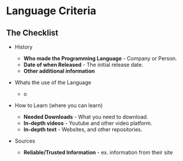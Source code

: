 # Language Criteria

## The Checklist
- History
  - **Who made the Programming Language** - Company or Person.
  - **Date of when Released** - The initial release date.
  - **Other additional information**
  
- Whats the use of the Language
  - o

- How to Learn (where you can learn)
  - **Needed Downloads** - What you need to download.
  - **In-depth videos** - Youtube and other video platform.
  - **In-depth text** - Websites, and other repositories.

- Sources
  - **Reliable/Trusted Information** - ex. information from their site
